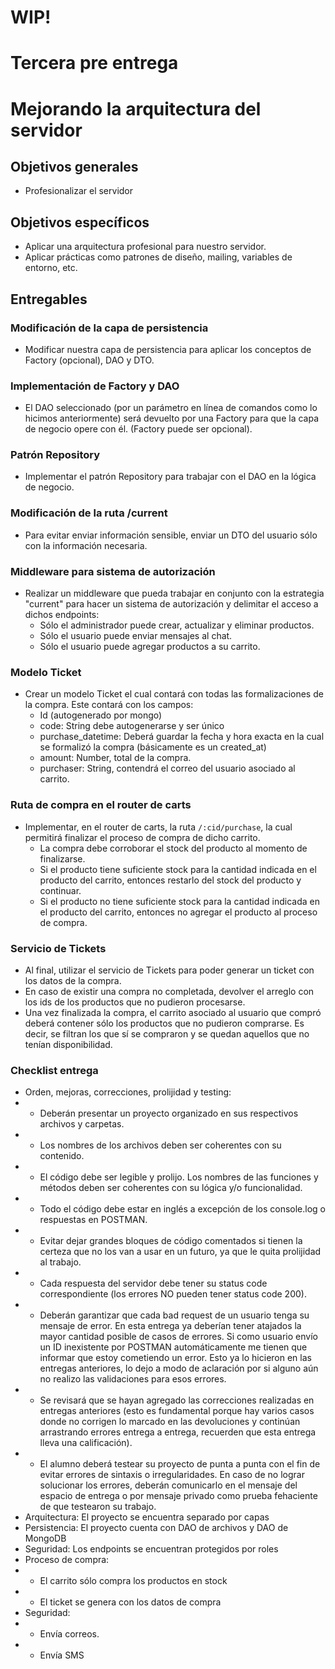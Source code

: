 # WIP!
# Tercera pre entrega
# Mejorando la arquitectura del servidor

## Objetivos generales
- Profesionalizar el servidor

## Objetivos específicos
- Aplicar una arquitectura profesional para nuestro servidor.
- Aplicar prácticas como patrones de diseño, mailing, variables de entorno, etc.

## Entregables

### Modificación de la capa de persistencia
- Modificar nuestra capa de persistencia para aplicar los conceptos de Factory (opcional), DAO y DTO.

### Implementación de Factory y DAO
- El DAO seleccionado (por un parámetro en línea de comandos como lo hicimos anteriormente) será devuelto por una Factory para que la capa de negocio opere con él. (Factory puede ser opcional).

### Patrón Repository
- Implementar el patrón Repository para trabajar con el DAO en la lógica de negocio.

### Modificación de la ruta /current
- Para evitar enviar información sensible, enviar un DTO del usuario sólo con la información necesaria.

### Middleware para sistema de autorización
- Realizar un middleware que pueda trabajar en conjunto con la estrategia "current" para hacer un sistema de autorización y delimitar el acceso a dichos endpoints:
  - Sólo el administrador puede crear, actualizar y eliminar productos.
  - Sólo el usuario puede enviar mensajes al chat.
  - Sólo el usuario puede agregar productos a su carrito.

### Modelo Ticket
- Crear un modelo Ticket el cual contará con todas las formalizaciones de la compra. Este contará con los campos:
  - Id (autogenerado por mongo)
  - code: String debe autogenerarse y ser único
  - purchase_datetime: Deberá guardar la fecha y hora exacta en la cual se formalizó la compra (básicamente es un created_at)
  - amount: Number, total de la compra.
  - purchaser: String, contendrá el correo del usuario asociado al carrito.

### Ruta de compra en el router de carts
- Implementar, en el router de carts, la ruta `/:cid/purchase`, la cual permitirá finalizar el proceso de compra de dicho carrito.
  - La compra debe corroborar el stock del producto al momento de finalizarse.
  - Si el producto tiene suficiente stock para la cantidad indicada en el producto del carrito, entonces restarlo del stock del producto y continuar.
  - Si el producto no tiene suficiente stock para la cantidad indicada en el producto del carrito, entonces no agregar el producto al proceso de compra.

### Servicio de Tickets
- Al final, utilizar el servicio de Tickets para poder generar un ticket con los datos de la compra.
- En caso de existir una compra no completada, devolver el arreglo con los ids de los productos que no pudieron procesarse.
- Una vez finalizada la compra, el carrito asociado al usuario que compró deberá contener sólo los productos que no pudieron comprarse. Es decir, se filtran los que sí se compraron y se quedan aquellos que no tenían disponibilidad.

### Checklist entrega
- Orden, mejoras, correcciones, prolijidad y testing:
- - Deberán presentar un proyecto organizado en sus respectivos archivos y carpetas.
- - Los nombres de los archivos deben ser coherentes con su contenido.
- - El código debe ser legible y prolijo. Los nombres de las funciones y métodos deben ser coherentes con su lógica y/o funcionalidad.
- - Todo el código debe estar en inglés a excepción de los console.log o respuestas en POSTMAN.
- - Evitar dejar grandes bloques de código comentados si tienen la certeza que no los van a usar en un futuro, ya que le quita prolijidad al trabajo.
- - Cada respuesta del servidor debe tener su status code correspondiente (los errores NO pueden tener status code 200).
- - Deberán garantizar que cada bad request de un usuario tenga su mensaje de error. En esta entrega ya deberían tener atajados la mayor cantidad posible de casos de errores. Si como usuario envío un ID inexistente por POSTMAN automáticamente me tienen que informar que estoy cometiendo un error. Esto ya lo hicieron en las entregas anteriores, lo dejo a modo de aclaración por si alguno aún no realizo las validaciones para esos errores.
- - Se revisará que se hayan agregado las correcciones realizadas en entregas anteriores (esto es fundamental porque hay varios casos donde no corrigen lo marcado en las devoluciones y continúan arrastrando errores entrega a entrega, recuerden que esta entrega lleva una calificación).
- - El alumno deberá testear su proyecto de punta a punta con el fin de evitar errores de sintaxis o irregularidades. En caso de no lograr solucionar los errores, deberán comunicarlo en el mensaje del espacio de entrega o por mensaje privado como prueba fehaciente de que testearon su trabajo.
- Arquitectura: El proyecto se encuentra separado por capas	
- Persistencia: El proyecto cuenta con DAO de archivos y DAO de MongoDB	
- Seguridad: Los endpoints se encuentran protegidos por roles	
- Proceso de compra: 
- - El carrito sólo compra los productos en stock
- - El ticket se genera con los datos de compra
- Seguridad:
- - Envía correos.
- - Envía SMS
